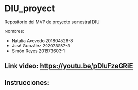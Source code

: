 # DIU_proyect
Repositorio del MVP de proyecto semestral DIU

Nombres:
  - Natalia Acevedo 201804526-8
  - José González 202073587-5
  - Simón Reyes 201873603-1

Link video: https://youtu.be/pDluFzeGRiE
  -
Instrucciones:
  - 
  
